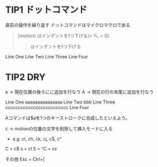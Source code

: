 # TIP1 ドットコマンド
直前の操作を繰り返す
ドットコマンドはマイクロマクロである

> {motion} はインデントを1つ下げる(> %, > G)
>> はインデントを1つ下げる


Line One
Line Two
Line Three
Line Four


# TIP2 DRY
a -> 現在位置の後ろにに追加を行なう
A -> 現在の行の末尾に追加を行なう

Line One aaaaaaaaaaaaaaa
Line Two bbb
Line Three ccccccccccccccccccccccccc
Line Four 

Aコマンドは$aを1つのキーストロークに合成したといえよう。

c <motion> -> motionの位置の文字を削除して挿入モードに入る
- e.g. cl, ch, ck, cj, c$, c^

C = c$
s = cl
S = ^C = cc

その他
Esc = Ctrl+[
